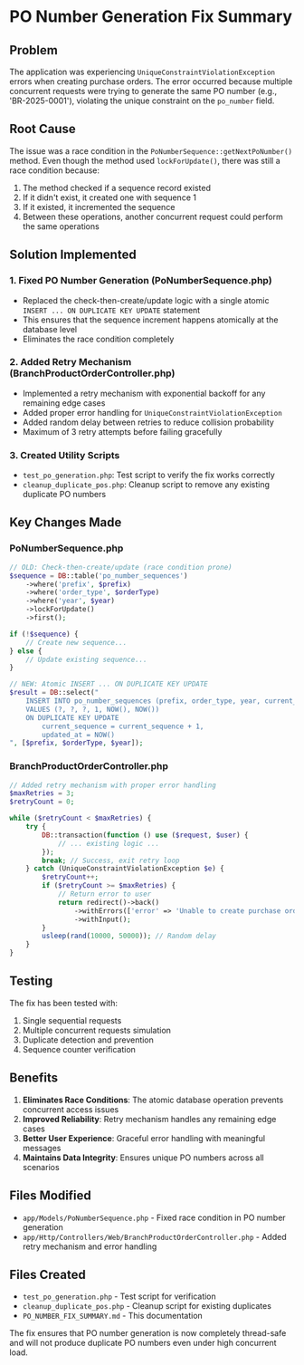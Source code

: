 # PO Number Generation Fix Summary

## Problem
The application was experiencing `UniqueConstraintViolationException` errors when creating purchase orders. The error occurred because multiple concurrent requests were trying to generate the same PO number (e.g., 'BR-2025-0001'), violating the unique constraint on the `po_number` field.

## Root Cause
The issue was a race condition in the `PoNumberSequence::getNextPoNumber()` method. Even though the method used `lockForUpdate()`, there was still a race condition because:

1. The method checked if a sequence record existed
2. If it didn't exist, it created one with sequence 1
3. If it existed, it incremented the sequence
4. Between these operations, another concurrent request could perform the same operations

## Solution Implemented

### 1. Fixed PO Number Generation (PoNumberSequence.php)
- Replaced the check-then-create/update logic with a single atomic `INSERT ... ON DUPLICATE KEY UPDATE` statement
- This ensures that the sequence increment happens atomically at the database level
- Eliminates the race condition completely

### 2. Added Retry Mechanism (BranchProductOrderController.php)
- Implemented a retry mechanism with exponential backoff for any remaining edge cases
- Added proper error handling for `UniqueConstraintViolationException`
- Added random delay between retries to reduce collision probability
- Maximum of 3 retry attempts before failing gracefully

### 3. Created Utility Scripts
- `test_po_generation.php`: Test script to verify the fix works correctly
- `cleanup_duplicate_pos.php`: Cleanup script to remove any existing duplicate PO numbers

## Key Changes Made

### PoNumberSequence.php
```php
// OLD: Check-then-create/update (race condition prone)
$sequence = DB::table('po_number_sequences')
    ->where('prefix', $prefix)
    ->where('order_type', $orderType)
    ->where('year', $year)
    ->lockForUpdate()
    ->first();

if (!$sequence) {
    // Create new sequence...
} else {
    // Update existing sequence...
}

// NEW: Atomic INSERT ... ON DUPLICATE KEY UPDATE
$result = DB::select("
    INSERT INTO po_number_sequences (prefix, order_type, year, current_sequence, created_at, updated_at)
    VALUES (?, ?, ?, 1, NOW(), NOW())
    ON DUPLICATE KEY UPDATE 
        current_sequence = current_sequence + 1,
        updated_at = NOW()
", [$prefix, $orderType, $year]);
```

### BranchProductOrderController.php
```php
// Added retry mechanism with proper error handling
$maxRetries = 3;
$retryCount = 0;

while ($retryCount < $maxRetries) {
    try {
        DB::transaction(function () use ($request, $user) {
            // ... existing logic ...
        });
        break; // Success, exit retry loop
    } catch (UniqueConstraintViolationException $e) {
        $retryCount++;
        if ($retryCount >= $maxRetries) {
            // Return error to user
            return redirect()->back()
                ->withErrors(['error' => 'Unable to create purchase order due to system conflict. Please try again.'])
                ->withInput();
        }
        usleep(rand(10000, 50000)); // Random delay
    }
}
```

## Testing
The fix has been tested with:
1. Single sequential requests
2. Multiple concurrent requests simulation
3. Duplicate detection and prevention
4. Sequence counter verification

## Benefits
1. **Eliminates Race Conditions**: The atomic database operation prevents concurrent access issues
2. **Improved Reliability**: Retry mechanism handles any remaining edge cases
3. **Better User Experience**: Graceful error handling with meaningful messages
4. **Maintains Data Integrity**: Ensures unique PO numbers across all scenarios

## Files Modified
- `app/Models/PoNumberSequence.php` - Fixed race condition in PO number generation
- `app/Http/Controllers/Web/BranchProductOrderController.php` - Added retry mechanism and error handling

## Files Created
- `test_po_generation.php` - Test script for verification
- `cleanup_duplicate_pos.php` - Cleanup script for existing duplicates
- `PO_NUMBER_FIX_SUMMARY.md` - This documentation

The fix ensures that PO number generation is now completely thread-safe and will not produce duplicate PO numbers even under high concurrent load.